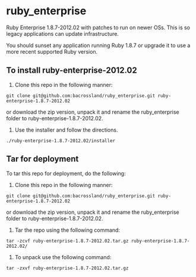 # ruby_enterprise
Ruby Enterprise 1.8.7-2012.02 with patches to run on newer OSs. This is so legacy applications can update infrastructure.

You should sunset any application running Ruby 1.8.7 or upgrade it to use a more recent supported Ruby version.


## To install ruby-enterprise-2012.02

1. Clone this repo in the following manner:

  ```
  git clone git@github.com:bacrossland/ruby_enterprise.git ruby-enterprise-1.8.7-2012.02
  ```
or download the zip version, unpack it and rename the ruby_enterprise folder to ruby-enterprise-1.8.7-2012.02.

1. Use the installer and follow the directions.

  ```
  ./ruby-enterprise-1.8.7-2012.02/installer
  ```

## Tar for deployment

To tar this repo for deployment, do the following:

1. Clone this repo in the following manner:

  ```
  git clone git@github.com:bacrossland/ruby_enterprise.git ruby-enterprise-1.8.7-2012.02
  ```
or download the zip version, unpack it and rename the ruby_enterprise folder to ruby-enterprise-1.8.7-2012.02.

1. Tar the repo using the following command:

  ```
  tar -zcvf ruby-enterprise-1.8.7-2012.02.tar.gz ruby-enterprise-1.8.7-2012.02/
  ```

1. To unpack use the following command:

  ```
  tar -zxvf ruby-enterprise-1.8.7-2012.02.tar.gz
  ```


